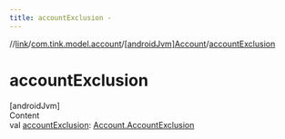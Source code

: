 ```yaml
---
title: accountExclusion -
---
```

//[link](../../index.md)/[com.tink.model.account](../index.md)/[[androidJvm]Account](index.md)/[accountExclusion](account-exclusion.md)



# accountExclusion  
[androidJvm]  
Content  
val [accountExclusion](account-exclusion.md): [Account.AccountExclusion](-account-exclusion/index.md)  



